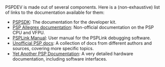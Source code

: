 
PSPDEV is made out of several components. Here is a (non-exhaustive) list of
links to the documentation available for them:

 - [PSPSDK](https://pspdev.github.io/pspsdk/): The documentation for the
   developer kit.
 - [PSP Allegrex documentation](https://pspdev.github.io/vfpu-docs/):
   Non-official documentation on the PSP CPU and VFPU.
 - [PSPLink Manual](https://pspdev.github.io/psplinkusb/psplink_manual.pdf):
   User manual for the PSPLink debugging software.
 - [Unofficial PSP docs](http://uofw.github.io/upspd/): A collection of docs
   from different authors and sources, covering more specific topics.
 - [Yet Another PSP Documentation](http://hitmen.c02.at/files/yapspd/): A very
   detailed hardware documentation, including software interfaces.

